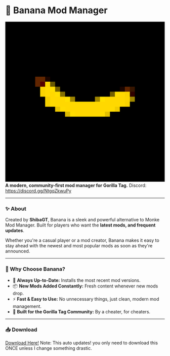 # 🍌 Banana Mod Manager
![Banana Mod Manager Banner](banana.png)
**A modern, community-first mod manager for Gorilla Tag.**
Discord: https://discord.gg/NtgqZkwuPy

---

### ✨ About

Created by **ShibaGT**, Banana is a sleek and powerful alternative to Monke Mod Manager. Built for players who want the **latest mods, and frequent updates**.

Whether you're a casual player or a mod creator, Banana makes it easy to stay ahead with the newest and most popular mods as soon as they're announced.

---

### 🚀 Why Choose Banana?

* 🔄 **Always Up-to-Date:** Installs the most recent mod versions.
* 📦 **New Mods Added Constantly:** Fresh content whenever new mods drop.
* ⚡ **Fast & Easy to Use:** No unnecessary things, just clean, modern mod management.
* 🦍 **Built for the Gorilla Tag Community:** By a cheater, for cheaters.

---

### 📥 Download

[Download Here!](https://github.com/ShibaGT/Banana/releases/latest/download/Banana.exe)
Note: This auto updates! you only need to download this ONCE unless I change something drastic.